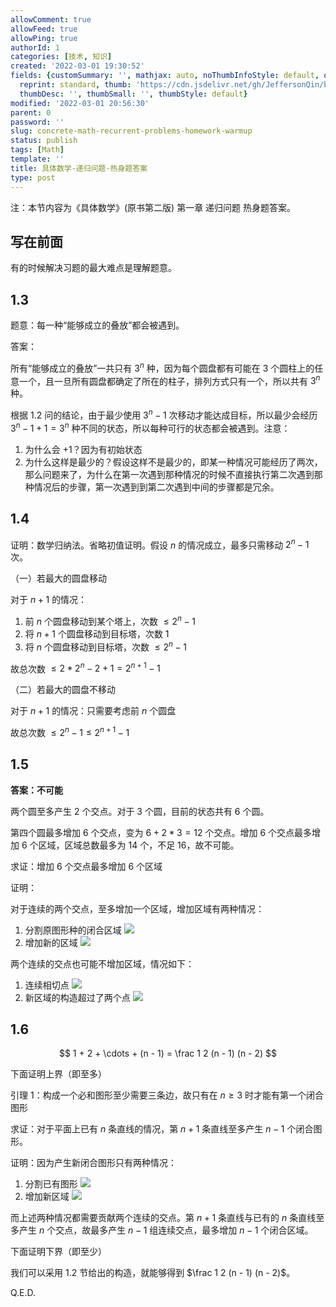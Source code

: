 ```yaml
---
allowComment: true
allowFeed: true
allowPing: true
authorId: 1
categories: [技术, 知识]
created: '2022-03-01 19:30:52'
fields: {customSummary: '', mathjax: auto, noThumbInfoStyle: default, outdatedNotice: 'no',
  reprint: standard, thumb: 'https://cdn.jsdelivr.net/gh/JeffersonQin/blog-asset@latest/usr/picgo/concrete-math.png',
  thumbDesc: '', thumbSmall: '', thumbStyle: default}
modified: '2022-03-01 20:56:30'
parent: 0
password: ''
slug: concrete-math-recurrent-problems-homework-warmup
status: publish
tags: [Math]
template: ''
title: 具体数学-递归问题-热身题答案
type: post
---
```

注：本节内容为《具体数学》(原书第二版) 第一章 递归问题 热身题答案。

## 写在前面

有的时候解决习题的最大难点是理解题意。

## 1.3

题意：每一种“能够成立的叠放”都会被遇到。

答案：

所有“能够成立的叠放”一共只有 $3^n$ 种，因为每个圆盘都有可能在 3 个圆柱上的任意一个，且一旦所有圆盘都确定了所在的柱子，排列方式只有一个，所以共有 $3^n$ 种。

根据 1.2 问的结论，由于最少使用 $3^n-1$ 次移动才能达成目标，所以最少会经历 $3^n-1+1 = 3^n$ 种不同的状态，所以每种可行的状态都会被遇到。注意：

1. 为什么会 +1？因为有初始状态
2. 为什么这样是最少的？假设这样不是最少的，即某一种情况可能经历了两次，那么问题来了，为什么在第一次遇到那种情况的时候不直接执行第二次遇到那种情况后的步骤，第一次遇到到第二次遇到中间的步骤都是冗余。

## 1.4

证明：数学归纳法。省略初值证明。假设 $n$ 的情况成立，最多只需移动 $2^n - 1$ 次。

（一）若最大的圆盘移动

对于 $n + 1$ 的情况：
1. 前 $n$ 个圆盘移动到某个塔上，次数 $\leq 2 ^ n - 1$
2. 将 $n + 1$ 个圆盘移动到目标塔，次数 $1$
3. 将 $n$ 个圆盘移动到目标塔，次数 $\leq 2^n - 1$

故总次数 $\leq 2 * 2 ^ n - 2 + 1 = 2 ^ {n + 1} - 1$

（二）若最大的圆盘不移动

对于 $n + 1$ 的情况：只需要考虑前 $n$ 个圆盘

故总次数 $\leq 2 ^ n - 1 \leq 2 ^ {n + 1} - 1$

## 1.5

**答案：不可能**

两个圆至多产生 2 个交点。对于 3 个圆，目前的状态共有 6 个圆。

第四个圆最多增加 6 个交点，变为 $6 + 2 * 3 = 12$ 个交点。增加 6 个交点最多增加 6 个区域，区域总数最多为 14 个，不足 16，故不可能。

求证：增加 6 个交点最多增加 6 个区域

证明：

对于连续的两个交点，至多增加一个区域，增加区域有两种情况：

1. 分割原图形种的闭合区域
   ![](https://cdn.jsdelivr.net/gh/JeffersonQin/blog-asset@latest/usr/picgo/20220301195250.png)
2. 增加新的区域
   ![](https://cdn.jsdelivr.net/gh/JeffersonQin/blog-asset@latest/usr/picgo/20220301195429.png)

两个连续的交点也可能不增加区域，情况如下：

1. 连续相切点
   ![](https://cdn.jsdelivr.net/gh/JeffersonQin/blog-asset@latest/usr/picgo/20220301195603.png)
2. 新区域的构造超过了两个点
   ![](https://cdn.jsdelivr.net/gh/JeffersonQin/blog-asset@latest/usr/picgo/20220301195720.png)

## 1.6

$$
	1 + 2 + \cdots + (n - 1) = \frac 1 2 (n - 1) (n - 2)
$$

下面证明上界（即至多）

引理 1：构成一个必和图形至少需要三条边，故只有在 $n \geq 3$ 时才能有第一个闭合图形

求证：对于平面上已有 $n$ 条直线的情况，第 $n + 1$ 条直线至多产生 $n - 1$ 个闭合图形。

证明：因为产生新闭合图形只有两种情况：

1. 分割已有图形
   ![](https://cdn.jsdelivr.net/gh/JeffersonQin/blog-asset@latest/usr/picgo/20220301200234.png)
2. 增加新区域
   ![](https://cdn.jsdelivr.net/gh/JeffersonQin/blog-asset@latest/usr/picgo/20220301200257.png)

而上述两种情况都需要贡献两个连续的交点。第 $n + 1$ 条直线与已有的 $n$ 条直线至多产生 $n$ 个交点，故最多产生 $n - 1$ 组连续交点，最多增加 $n - 1$ 个闭合区域。

下面证明下界（即至少）

我们可以采用 1.2 节给出的构造，就能够得到 $\frac 1 2 (n - 1) (n - 2)$。

Q.E.D.
